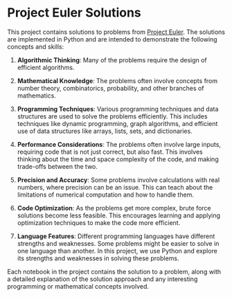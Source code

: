 # Project Euler Solutions

This project contains solutions to problems from [Project Euler](https://projecteuler.net/). The solutions are implemented in Python and are intended to demonstrate the following concepts and skills:

1. **Algorithmic Thinking**: Many of the problems require the design of efficient algorithms.

2. **Mathematical Knowledge**: The problems often involve concepts from number theory, combinatorics, probability, and other branches of mathematics.

3. **Programming Techniques**: Various programming techniques and data structures are used to solve the problems efficiently. This includes techniques like dynamic programming, graph algorithms, and efficient use of data structures like arrays, lists, sets, and dictionaries.

4. **Performance Considerations**: The problems often involve large inputs, requiring code that is not just correct, but also fast. This involves thinking about the time and space complexity of the code, and making trade-offs between the two.

5. **Precision and Accuracy**: Some problems involve calculations with real numbers, where precision can be an issue. This can teach about the limitations of numerical computation and how to handle them.

8. **Code Optimization**: As the problems get more complex, brute force solutions become less feasible. This encourages learning and applying optimization techniques to make the code more efficient.

9. **Language Features**: Different programming languages have different strengths and weaknesses. Some problems might be easier to solve in one language than another. In this project, we use Python and explore its strengths and weaknesses in solving these problems.

Each notebook in the project contains the solution to a problem, along with a detailed explanation of the solution approach and any interesting programming or mathematical concepts involved.
